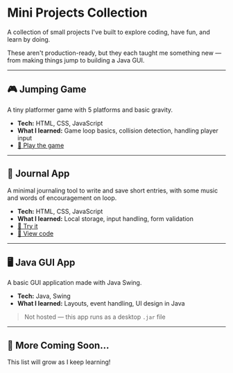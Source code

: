#  Mini Projects Collection

A collection of small projects I've built to explore coding, have fun, and learn by doing.

These aren't production-ready, but they each taught me something new — from making things jump to building a Java GUI. 

---

## 🎮 Jumping Game

A tiny platformer game with 5 platforms and basic gravity.

- **Tech:** HTML, CSS, JavaScript
- **What I learned:** Game loop basics, collision detection, handling player input
- [🔗 Play the game](https://yourusername.github.io/jumping-game) <!-- if it's deployed -->


---

## 📔 Journal App

A minimal journaling tool to write and save short entries, with some music and words of encouragement on loop.

- **Tech:** HTML, CSS, JavaScript
- **What I learned:** Local storage, input handling, form validation
- [🔗 Try it](https://yourusername.github.io/journal-app)
- [📂 View code](https://github.com/yourusername/journal-app)

---

## 🖥️ Java GUI App

A basic GUI application made with Java Swing.

- **Tech:** Java, Swing
- **What I learned:** Layouts, event handling, UI design in Java


> Not hosted — this app runs as a desktop `.jar` file


---

## 📌 More Coming Soon...

This list will grow as I keep learning!

